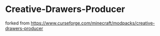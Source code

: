 # Creative-Drawers-Producer
forked from https://www.curseforge.com/minecraft/modpacks/creative-drawers-producer
